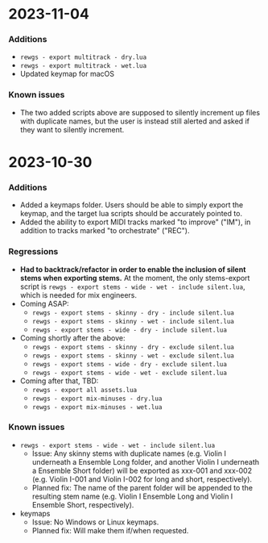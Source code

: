# 2023-11-04

### Additions
- `rewgs - export multitrack - dry.lua`
- `rewgs - export multitrack - wet.lua`
- Updated keymap for macOS

### Known issues
- The two added scripts above are supposed to silently increment up files with duplicate names, but the user is instead still alerted and asked if they want to silently increment.


# 2023-10-30

### Additions
- Added a keymaps folder. Users should be able to simply export the keymap, and the target lua scripts should be accurately pointed to.
- Added the ability to export MIDI tracks marked "to improve" ("IM"), in addition to tracks marked "to orchestrate" ("REC").

### Regressions
- **Had to backtrack/refactor in order to enable the inclusion of silent stems when exporting stems.** At the moment, the only stems-export script is `rewgs - export stems - wide - wet - include silent.lua`, which is needed for mix engineers. 
- Coming ASAP:
    - `rewgs - export stems - skinny - dry - include silent.lua`
    - `rewgs - export stems - skinny - wet - include silent.lua`
    - `rewgs - export stems - wide - dry - include silent.lua`
- Coming shortly after the above:
    - `rewgs - export stems - skinny - dry - exclude silent.lua`
    - `rewgs - export stems - skinny - wet - exclude silent.lua`
    - `rewgs - export stems - wide - dry - exclude silent.lua`
    - `rewgs - export stems - wide - wet - exclude silent.lua`
- Coming after that, TBD:
    - `rewgs - export all assets.lua`
    - `rewgs - export mix-minuses - dry.lua`
    - `rewgs - export mix-minuses - wet.lua`

### Known issues
- `rewgs - export stems - wide - wet - include silent.lua`
    - Issue: Any skinny stems with duplicate names (e.g. Violin I underneath a Ensemble Long folder, and another Violin I underneath a Ensemble Short folder) will be exported as xxx-001 and xxx-002 (e.g. Violin I-001 and Violin I-002 for long and short, respectively).
    - Planned fix: The name of the parent folder will be appended to the resulting stem name (e.g. Violin I Ensemble Long and Violin I Ensemble Short, respectively).
- keymaps
    - Issue: No Windows or Linux keymaps.
    - Planned fix: Will make them if/when requested.


